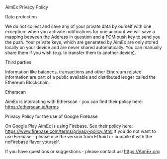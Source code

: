 AimEx Privacy Policy

Data protection

We do not collect and save any of your private data by ourself with one exception: when you activate notifications for one account we will save a mapping between the Address in question and a FCM push key to send you the push.  Your private keys, which are generated by AimEx are only stored locally on your device and are never shared automatically. You can manually share them if you wish (e.g. to transfer them to another device).

Third parties

Information like balances, transactions and other Ethereum related information are part of a public available and distributed ledger called the Ethereum Blockchain. 

Etherscan

AimEx is interacting with Etherscan - you can find their policy here: https://etherscan.io/terms

Privacy Policy for the use of Google Firebase

On Google Play AimEx is using Firebase. See their policy here: https://www.firebase.com/terms/privacy-policy.html
If you do not want to use Firebase - please use the version from FDroid or compile it with the noFirebase flavor yourself.

If you have questions or suggestions - please contact us!
https://AimEx.org
